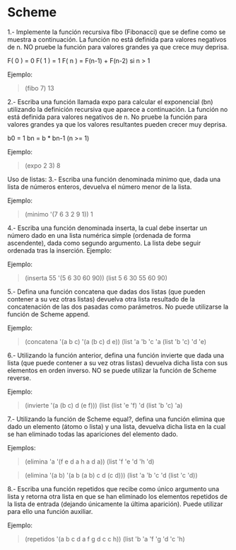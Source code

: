 # Scheme

1.- Implemente la función recursiva fibo (Fibonacci) que se define como se muestra a continuación. La función no está definida para valores negativos de n. NO pruebe la función para valores grandes ya que crece muy deprisa.

F( 0 ) = 0
F( 1 ) = 1
F( n ) = F(n-1) + F(n-2) si n > 1

Ejemplo:

> (fibo 7)
13

2.- Escriba una función llamada expo para calcular el exponencial (bn) utilizando la definición recursiva que aparece a continuación. La función no está definida para valores negativos de n. No pruebe la función para valores grandes ya que los valores resultantes pueden crecer muy deprisa.

b0 = 1
bn = b * bn-1 (n >= 1)

Ejemplo:

> (expo 2 3)
8

Uso de listas:
3.- Escriba una función denominada minimo que, dada una lista de números enteros, devuelva el número menor de la lista.

Ejemplo:

> (minimo '(7 6 3 2 9 1))
1

4.- Escriba una función denominada inserta, la cual debe insertar un número dado en una lista numérica simple (ordenada de forma ascendente), dada como segundo argumento. La lista debe seguir ordenada tras la inserción. Ejemplo:

Ejemplo:

> (inserta 55 '(5 6 30 60 90))
(list 5 6 30 55 60 90)

5.- Defina una función concatena que dadas dos listas (que pueden contener a su vez otras listas) devuelva otra lista resultado de la concatenación de las dos pasadas como parámetros. No puede utilizarse la función de Scheme append.

Ejemplo:

> (concatena '(a b c) '(a (b c) d e))
(list 'a 'b 'c 'a (list 'b 'c) 'd 'e)

6.- Utilizando la función anterior, defina una función invierte que dada una lista (que puede contener a su vez otras listas) devuelva dicha lista con sus elementos en orden inverso. NO se puede utilizar la función de Scheme reverse.

Ejemplo:

> (invierte '(a (b c) d (e f)))
(list (list 'e 'f) 'd (list 'b 'c) 'a)

7.- Utilizando la función de Scheme equal?, defina una función elimina que dado un elemento (átomo o lista) y una lista, devuelva dicha lista en la cual se han eliminado todas las apariciones del elemento dado.

Ejemplos:

> (elimina 'a '(f e d a h a d a))
(list 'f 'e 'd 'h 'd)

> (elimina '(a b) '(a b (a b) c d (c d)))
(list 'a 'b 'c 'd (list 'c 'd))

8.- Escriba una función repetidos que recibe como único argumento una lista y retorna otra lista en que se han eliminado los elementos repetidos de la lista de entrada (dejando únicamente la última aparición). Puede utilizar para ello una función auxiliar.

Ejemplo:

> (repetidos '(a b c d a f g d c c h))
(list 'b 'a 'f 'g 'd 'c 'h)

